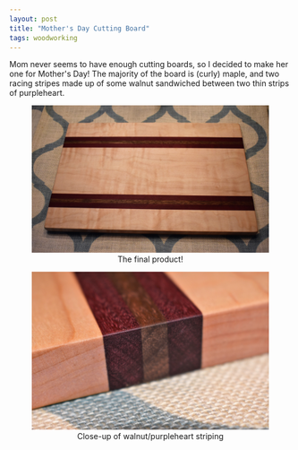 ```yaml
---
layout: post
title: "Mother's Day Cutting Board"
tags: woodworking
---
```


Mom never seems to have enough cutting boards, so I decided to make her one for Mother's Day!
The majority of the board is (curly) maple, and two racing stripes made up of some walnut sandwiched between
two thin strips of purpleheart.

<center>
<figure>
  <img src="../images/posts/mothers_day_cuttingboard1.JPG" style="width: 600px;">
  <figcaption>The final product!</figcaption>
</figure>

<p></p>

<figure>
  <img src="../images/posts/mothers_day_cuttingboard2.JPG" style="width: 600px;">
  <figcaption>Close-up of walnut/purpleheart striping</figcaption>
</figure>
</center>
